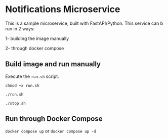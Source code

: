 # Notifications Microservice

This is a sample microservice, built with FastAPI/Python. This service can b run in 2 ways:

1- building the image manually

2- through docker compose



## Build image and run manually

Execute the `run.sh` script.

`chmod +x run.sh`

`./run.sh`

`./stop.sh`


## Run through Docker Compose

`docker compose up` or `docker compose up -d`